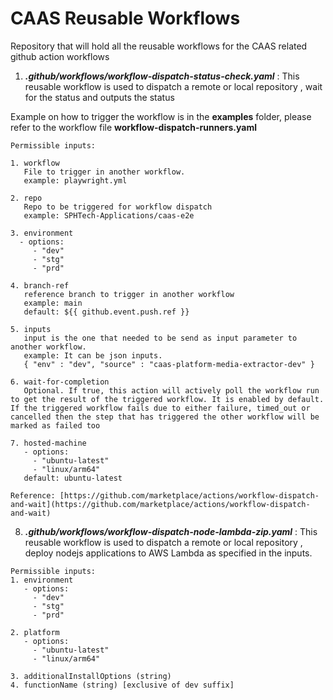 # CAAS Reusable Workflows
Repository that will hold all the reusable workflows for the CAAS related github action workflows

1. ***.github/workflows/workflow-dispatch-status-check.yaml*** : This reusable workflow is used to dispatch a remote or local repository , wait for the status and outputs the status

Example on how to trigger the workflow is in the **examples** folder, please refer to the workflow file **workflow-dispatch-runners.yaml**

```
Permissible inputs:

1. workflow
   File to trigger in another workflow.
   example: playwright.yml

2. repo
   Repo to be triggered for workflow dispatch
   example: SPHTech-Applications/caas-e2e

3. environment
  - options:
     - "dev"
     - "stg"
     - "prd"
  
4. branch-ref
   reference branch to trigger in another workflow
   example: main
   default: ${{ github.event.push.ref }}

5. inputs
   input is the one that needed to be send as input parameter to another workflow.
   example: It can be json inputs.
   { "env" : "dev", "source" : "caas-platform-media-extractor-dev" }

6. wait-for-completion
   Optional. If true, this action will actively poll the workflow run to get the result of the triggered workflow. It is enabled by default. If the triggered workflow fails due to either failure, timed_out or    cancelled then the step that has triggered the other workflow will be marked as failed too

7. hosted-machine
   - options:
     - "ubuntu-latest"
     - "linux/arm64"
   default: ubuntu-latest
   
Reference: [https://github.com/marketplace/actions/workflow-dispatch-and-wait](https://github.com/marketplace/actions/workflow-dispatch-and-wait)
```

8. ***.github/workflows/workflow-dispatch-node-lambda-zip.yaml*** : This reusable workflow is used to dispatch a remote or local repository , deploy nodejs applications to AWS Lambda as specified in the inputs.
```
Permissible inputs:
1. environment
   - options:
     - "dev"
     - "stg"
     - "prd"
     
2. platform
   - options:
     - "ubuntu-latest"
     - "linux/arm64"
 
3. additionalInstallOptions (string)
4. functionName (string) [exclusive of dev suffix]
```
